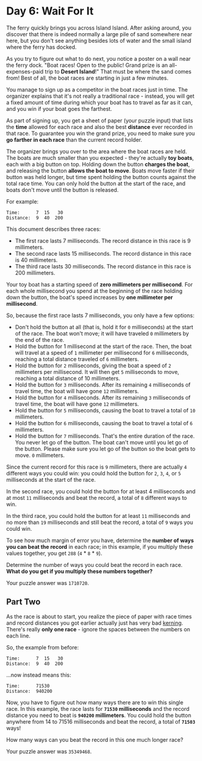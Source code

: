 # Day 6: Wait For It

The ferry quickly brings you across Island Island. After asking around, you discover that there is indeed normally a large pile of sand somewhere near here, but you don't see anything besides lots of water and the small island where the ferry has docked.

As you try to figure out what to do next, you notice a poster on a wall near the ferry dock. "Boat races! Open to the public! Grand prize is an all-expenses-paid trip to **Desert Island**!" That must be where the sand comes from! Best of all, the boat races are starting in just a few minutes.

You manage to sign up as a competitor in the boat races just in time. The organizer explains that it's not really a traditional race - instead, you will get a fixed amount of time during which your boat has to travel as far as it can, and you win if your boat goes the farthest.

As part of signing up, you get a sheet of paper (your puzzle input) that lists the **time** allowed for each race and also the best **distance** ever recorded in that race. To guarantee you win the grand prize, you need to make sure you **go farther in each race** than the current record holder.

The organizer brings you over to the area where the boat races are held. The boats are much smaller than you expected - they're actually **toy boats**, each with a big button on top. Holding down the button **charges the boat**, and releasing the button **allows the boat to move**. Boats move faster if their button was held longer, but time spent holding the button counts against the total race time. You can only hold the button at the start of the race, and boats don't move until the button is released.

For example:

```text
Time:      7  15   30
Distance:  9  40  200
```

This document describes three races:

- The first race lasts 7 milliseconds. The record distance in this race is 9 millimeters.
- The second race lasts 15 milliseconds. The record distance in this race is 40 millimeters.
- The third race lasts 30 milliseconds. The record distance in this race is 200 millimeters.

Your toy boat has a starting speed of **zero millimeters per millisecond**. For each whole millisecond you spend at the beginning of the race holding down the button, the boat's speed increases by **one millimeter per millisecond**.

So, because the first race lasts 7 milliseconds, you only have a few options:

- Don't hold the button at all (that is, hold it for `0` milliseconds) at the start of the race. The boat won't move; it will have traveled `0` millimeters by the end of the race.
- Hold the button for 1 millisecond at the start of the race. Then, the boat will travel at a speed of `1` millimeter per millisecond for `6` milliseconds, reaching a total distance traveled of `6` millimeters.
- Hold the button for `2` milliseconds, giving the boat a speed of `2` millimeters per millisecond. It will then get `5` milliseconds to move, reaching a total distance of 10 millimeters.
- Hold the button for `3` milliseconds. After its remaining `4` milliseconds of travel time, the boat will have gone `12` millimeters.
- Hold the button for `4` milliseconds. After its remaining `3` milliseconds of travel time, the boat will have gone `12` millimeters.
- Hold the button for `5` milliseconds, causing the boat to travel a total of `10` millimeters.
- Hold the button for `6` milliseconds, causing the boat to travel a total of `6` millimeters.
- Hold the button for `7` milliseconds. That's the entire duration of the race. You never let go of the button. The boat can't move until you let go of the button. Please make sure you let go of the button so the boat gets to move. `0` millimeters.

Since the current record for this race is `9` millimeters, there are actually `4` different ways you could win: you could hold the button for `2`, `3`, `4`, or `5` milliseconds at the start of the race.

In the second race, you could hold the button for at least 4 milliseconds and at most `11` milliseconds and beat the record, a total of `8` different ways to win.

In the third race, you could hold the button for at least `11` milliseconds and no more than `19` milliseconds and still beat the record, a total of `9` ways you could win.

To see how much margin of error you have, determine the **number of ways you can beat the record** in each race; in this example, if you multiply these values together, you get `288` (`4` * `8` * `9`).

Determine the number of ways you could beat the record in each race. **What do you get if you multiply these numbers together?**

Your puzzle answer was `1710720`.

## Part Two

As the race is about to start, you realize the piece of paper with race times and record distances you got earlier actually just has very bad [kerning](https://en.wikipedia.org/wiki/Kerning). There's really **only one race** - ignore the spaces between the numbers on each line.

So, the example from before:

```text
Time:      7  15   30
Distance:  9  40  200
```

...now instead means this:

```text
Time:      71530
Distance:  940200
```

Now, you have to figure out how many ways there are to win this single race. In this example, the race lasts for **`71530` milliseconds** and the record distance you need to beat is **`940200` millimeters**. You could hold the button anywhere from 14 to 71516 milliseconds and beat the record, a total of **`71503`** ways!

How many ways can you beat the record in this one much longer race?

Your puzzle answer was `35349468`.
